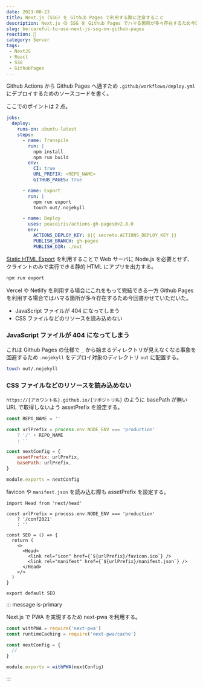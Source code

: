 ```yaml
---
date: 2021-08-23
title: Next.js (SSG) を Github Pages で利用する際に注意すること
description: Next.js の SSG を Github Pages でハマる箇所が多々存在するため今回書かせていただいた。
slug: be-careful-to-use-next-js-ssg-on-github-pages
reaction: 🥴
category: Server
tags: 
 - NextJS
 - React
 - SSG
 - GithubPages
---
```


Github Actions から Github Pages へ通すため `.github/workflows/deploy.yml` にデプロイするためのソースコードを書く。

ここでのポイントは 2 点。

```yml
jobs:
  deploy:
    runs-on: ubuntu-latest
    steps:
      - name: Transpile
        run: |
          npm install
          npm run build
        env:
          CI: true
          URL_PREFIX: <REPO_NAME>
          GITHUB_PAGES: true

      - name: Export
        run: |
          npm run export
          touch out/.nojekyll

      - name: Deploy
        uses: peaceiris/actions-gh-pages@v2.8.0
        env:
          ACTIONS_DEPLOY_KEY: ${{ secrets.ACTIONS_DEPLOY_KEY }}
          PUBLISH_BRANCH: gh-pages
          PUBLISH_DIR: ./out
```

[Static HTML Export](https://nextjs.org/docs/advanced-features/static-html-export) を利用することで Web サーバに Node.js を必要とせず、クライントのみで実行できる静的 HTML にアプリを出力する。

```bash
npm run export
```

Vercel や Netlify を利用する場合にこれをもって完結できる一方 Github Pages を利用する場合ではハマる箇所が多々存在するため今回書かせていただいた。

- JavaScript ファイルが 404 になってしまう
- CSS ファイルなどのリソースを読み込めない

### JavaScript ファイルが 404 になってしまう

これは Github Pages の仕様で `_` から始まるディレクトリが見えなくなる事象を回避するため `.nojekyll` をデプロイ対象のディレクトリ `out` に配置する。

```bash
touch out/.nojekyll
```

### CSS ファイルなどのリソースを読み込めない

`https://{アカウント名}.github.io/{リポジトリ名}` のように basePath が無い URL で取得しないよう assetPrefix を設定する。

```js
const REPO_NAME = ''

const urlPrefix = process.env.NODE_ENV === 'production'
    ? '/' + REPO_NAME
    : ''

const nextConfig = {
    assetPrefix: urlPrefix,
    basePath: urlPrefix,
}

module.exports = nextConfig
```

favicon や `manifest.json` を読み込む際も assetPrefix を設定する。

```tsx
import Head from 'next/head'

const urlPrefix = process.env.NODE_ENV === 'production'
    ? '/conf2021'
    : ''

const SEO = () => {
  return (
    <>
      <Head>
        <link rel="icon" href={`${urlPrefix}/favicon.ico`} />
        <link rel="manifest" href={`${urlPrefix}/manifest.json`} />
      </Head>
    </>
  )
}

export default SEO
```

::: message is-primary

Next.js で PWA を実現するため next-pwa を利用する。

```js
const withPWA = require('next-pwa')
const runtimeCaching = require('next-pwa/cache')

const nextConfig = {
  //
}

module.exports = withPWA(nextConfig)
```

:::
